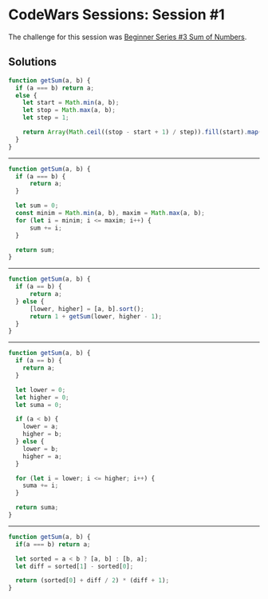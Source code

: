 # CodeWars Sessions: Session #1
The challenge for this session was [Beginner Series #3 Sum of Numbers](https://www.codewars.com/kata/55f2b110f61eb01779000053/train/javascript).

## Solutions
```javascript
function getSum(a, b) {
  if (a === b) return a;
  else {
    let start = Math.min(a, b);
    let stop = Math.max(a, b);
    let step = 1;

    return Array(Math.ceil((stop - start + 1) / step)).fill(start).map((x, y) => x + y * step).reduce((total, num)=> total + num);
  }
}
```
---
```javascript
function getSum(a, b) {
  if (a === b) {
      return a;
  }

  let sum = 0;
  const minim = Math.min(a, b), maxim = Math.max(a, b);
  for (let i = minim; i <= maxim; i++) {
      sum += i;
  }

  return sum;
}
```
---
```javascript
function getSum(a, b) {
  if (a == b) {
      return a;
  } else {
      [lower, higher] = [a, b].sort();
      return 1 + getSum(lower, higher - 1);
  }
}
```
---
```javascript
function getSum(a, b) {
  if (a == b) {
    return a;
  }

  let lower = 0;
  let higher = 0;
  let suma = 0;

  if (a < b) {
    lower = a;
    higher = b;
  } else {
    lower = b;
    higher = a;
  }

  for (let i = lower; i <= higher; i++) {
    suma += i;
  }

  return suma;
}
```
---
```javascript
function getSum(a, b) {
  if(a === b) return a;

  let sorted = a < b ? [a, b] : [b, a];
  let diff = sorted[1] - sorted[0];

  return (sorted[0] + diff / 2) * (diff + 1);
}
```